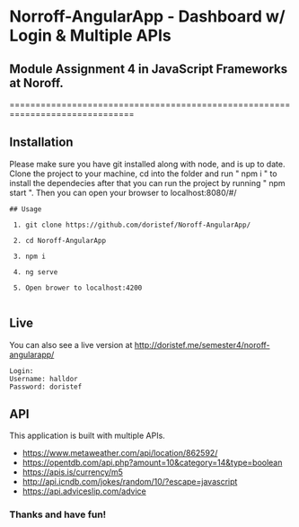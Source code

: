 # Norroff-AngularApp - Dashboard w/ Login & Multiple APIs
## Module Assignment 4 in JavaScript Frameworks at Noroff.
==============================================================================

Installation
---

Please make sure you have git installed along with node, and is up to date.
Clone the project to your machine, cd into the folder and run " npm i " to install the dependecies after that you can run the project by running " npm start ". Then you can open your browser to localhost:8080/#/

```
## Usage

 1. git clone https://github.com/doristef/Noroff-AngularApp/
 
 2. cd Noroff-AngularApp
 
 3. npm i
 
 4. ng serve
 
 5. Open brower to localhost:4200
 
```

Live
---

You can also see a live version at http://doristef.me/semester4/noroff-angularapp/
```
Login:
Username: halldor
Password: doristef
```

API
---

This application is built with multiple APIs.
  - https://www.metaweather.com/api/location/862592/
  - https://opentdb.com/api.php?amount=10&category=14&type=boolean
  - https://apis.is/currency/m5
  - http://api.icndb.com/jokes/random/10/?escape=javascript
  - https://api.adviceslip.com/advice
  

### Thanks and have fun!
